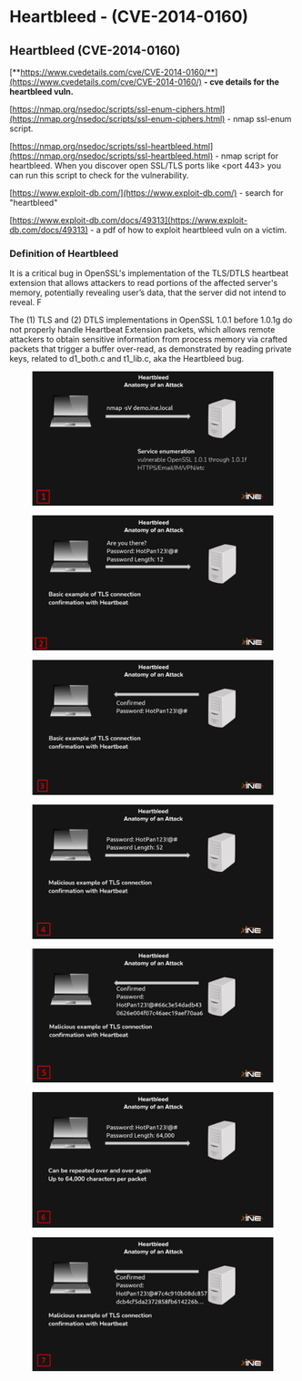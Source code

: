# Heartbleed - (CVE-2014-0160)

## **Heartbleed (CVE-2014-0160)**

[**https://www.cvedetails.com/cve/CVE-2014-0160/**](https://www.cvedetails.com/cve/CVE-2014-0160/) **- cve details for the heartbleed vuln.**

[https://nmap.org/nsedoc/scripts/ssl-enum-ciphers.html](https://nmap.org/nsedoc/scripts/ssl-enum-ciphers.html) - nmap ssl-enum script.

[https://nmap.org/nsedoc/scripts/ssl-heartbleed.html](https://nmap.org/nsedoc/scripts/ssl-heartbleed.html)  - nmap script for heartbleed. When you discover open SSL/TLS ports like \<port 443> you can run this script to check for the vulnerability.

[https://www.exploit-db.com/](https://www.exploit-db.com/)  - search for "heartbleed"

[https://www.exploit-db.com/docs/49313](https://www.exploit-db.com/docs/49313)  - a pdf of how to exploit heartbleed vuln on a victim.

### Definition of Heartbleed

It is a critical bug in OpenSSL's implementation of the TLS/DTLS heartbeat extension that allows attackers to read portions of the affected server's memory, potentially revealing user’s data, that the server did not intend to reveal. F

The (1) TLS and (2) DTLS implementations in OpenSSL 1.0.1 before 1.0.1g do not properly handle Heartbeat Extension packets, which allows remote attackers to obtain sensitive information from process memory via crafted packets that trigger a buffer over-read, as demonstrated by reading private keys, related to d1\_both.c and t1\_lib.c, aka the Heartbleed bug.

<figure><img src="../../../.gitbook/assets/image (19) (1).png" alt=""><figcaption></figcaption></figure>

<figure><img src="../../../.gitbook/assets/image (11).png" alt=""><figcaption></figcaption></figure>

<figure><img src="../../../.gitbook/assets/image (4) (1).png" alt=""><figcaption></figcaption></figure>

<figure><img src="../../../.gitbook/assets/image (12) (1) (1).png" alt=""><figcaption></figcaption></figure>

<figure><img src="../../../.gitbook/assets/image (8) (1) (1).png" alt=""><figcaption></figcaption></figure>

<figure><img src="../../../.gitbook/assets/image (20) (1) (1).png" alt=""><figcaption></figcaption></figure>

<figure><img src="../../../.gitbook/assets/image (14) (1).png" alt=""><figcaption></figcaption></figure>

